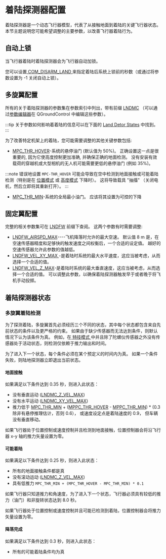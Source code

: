 # 着陆探测器配置

着陆探测器是一个动态飞行器模型，代表了从接触地面到着陆的关键飞行器状态。 本节主题说明您可能希望调整的主要参数，以改善飞行器着陆行为。

## 自动上锁

当飞行器着陆时着陆探测器会为飞行器自动加锁。

您可以设置[ COM_DISARM_LAND ](../advanced_config/parameter_reference.md#COM_DISARM_LAND)来指定着陆后系统上锁前的秒数（或通过将参数设置为 -1 关闭自动上锁）。

## 多旋翼配置

所有的关于着陆探测器的参数集在参数索引中列出，带有前缀 [LNDMC](../advanced_config/parameter_reference.md#land-detector) （可以通过[参数编辑器](../advanced_config/parameters.md)在 QGroundControl 中编辑这些参数）。

:::tip
关于参数如何影响着着陆的信息可以在下面的 [Land Detor States](#states) 中找到。
:::

为了改善特定机架上的着陆，您可能需要调整的其他关键参数包括:

- [MPC_THR_HOVER](../advanced_config/parameter_reference.md#MPC_THR_HOVER)-系统的悬停油门 (默认值为 50%)。 正确设置这一点是很重要的, 因为它使高度控制更加准确, 并确保正确的地面检测。 没有安装有效载荷的穿越机或大型相机的无人机可能需要更低的悬停油门 (例如 35%)。
    
:::note
错误地设置 `MPC-THR_HOVER` 可能会导致在空中检测到地面接触或可能着陆检测（特别是在 [位置模式](../flight_modes/position_mc.md) 或 [高度模式](../flight_modes/altitude_mc.md) 下降时）。 这将导致载具 "抽搐" （关闭电机，然后立即将其重新打开）。
:::

- [MPC_THR_MIN](../advanced_config/parameter_reference.md#MPC_THR_MIN)-系统的全局最小油门。 应该将其设置为可控的下降

## 固定翼配置

完整的相关参数集可在 [LNDFW](../advanced_config/parameter_reference.md#land-detector) 前缀下查阅。 这两个参数有时需要调整:

- [LNDFW_AIRSPD_MAX](../advanced_config/parameter_reference.md#LNDFW_AIRSPD_MAX)\----飞机降落时允许的最大空速。 默认值 8 m 是，在空速传感器精度和足够快的触发速度之间权衡后，一个合适的设定值。 越好的空速传感器允许此参数的值越低。
- [ LNDFW_VEL_XY_MAX ](../advanced_config/parameter_reference.md#LNDFW_VEL_XY_MAX)-是着陆时系统的最大水平速度，这应当被考虑，从而选择一个合适的值。 
- [ LNDFW_VEL_Z_MAX](../advanced_config/parameter_reference.md#LNDFW_VEL_XY_MAX)-是着陆时系统的最大垂直速度，这应当被考虑，从而选择一个合适的值。 可以调整此参数，以确保着陆探测器触发早于或者晚于将飞机手动投掷。 

<span id="states"></span>

## 着陆探测器状态

### 多旋翼着陆检测

为了探测着陆，多旋翼首先必须经历三个不同的状态，其中每个状态都包含来自先前状态的条件以及更严格的约束。 如果由于缺少传感器而无法达到条件，则默认情况下认为该条件为真。 例如，在[ 特技模式 ](../flight_modes/acro_mc.md)中并且除了陀螺仪传感器之外没有传感器处于活动状态，则检测仅依赖于推力输出和时间。

为了进入下一个状态，每个条件必须在某个预定义的时间内为真。 如果一个条件失败，则陆地探测器立即退出当前状态。

#### 地面接触

如果满足以下条件达到 0.35 秒，则进入此状态：

- 没有垂直运动 ([LNDMC_Z_VEL_MAX](../advanced_config/parameter_reference.md#LNDMC_Z_VEL_MAX))
- 没有水平运动 ([LNDMC_XY_VEL_MAX](../advanced_config/parameter_reference.md#LNDMC_XY_VEL_MAX))
- 推力低于 [MPC_THR_MIN](../advanced_config/parameter_reference.md#MPC_THR_MIN) + ([MPPC_THR_HOVER](../advanced_config/parameter_reference.md#MPC_THR_HOVER) - [MPPC_THR_MIN](../advanced_config/parameter_reference.md#MPC_THR_MIN)) * (0.3 除非有悬停推理估计，否则 0.6）， 或速度设定点是着陆速度的 0.9， 但车辆没有垂直移动。

如果飞行器处于位置控制或速度控制并且检测到地面接触，位置控制器会将沿飞行器 x-y 轴的推力矢量设置为零。

#### 可能着陆

如果满足以下条件达到 0.25 秒，则进入此状态：

- 所有的地面接触条件都是真
- 没有滚动运动 ([LNDMC_Z_VEL_MAX](../advanced_config/parameter_reference.md#LNDMC_ROT_MAX))
- 具有低推力 `MPC_THR_MIN + (MPC_THR_HOVER - MPC_THR_MIN) * 0.1`

如果飞行器只知道推力和角速度，为了进入下一个状态，飞行器必须具有较低的推力（油门）和非旋转状态达到 8.0 秒。

如果飞行器处于位置控制或速度控制并且可能已检测到着陆，位置控制器会将推力矢量设置为零。

#### 降落完成

如果满足以下条件达到 0.3 秒，则进入此状态：

- 所有的可能着陆条件均为真